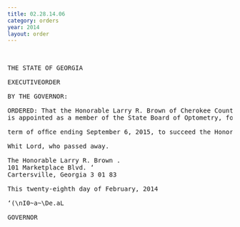 ```yaml
---
title: 02.28.14.06
category: orders
year: 2014
layout: order
---
```


<pre> 

THE STATE OF GEORGIA

EXECUTIVEORDER

BY THE GOVERNOR:

ORDERED: That the Honorable Larry R. Brown of Cherokee County, Georgia,
is appointed as a member of the State Board of Optometry, for a

term of ofﬁce ending September 6, 2015, to succeed the Honorable ‘

Whit Lord, who passed away.

The Honorable Larry R. Brown .
101 Marketplace Blvd. ‘
Cartersville, Georgia 3 01 83

This twenty-eighth day of February, 2014

‘(\nI0~a~\De.aL

GOVERNOR

</pre>
